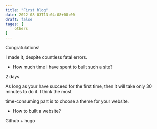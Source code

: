 ```yaml
---
title: "First blog"
date: 2022-08-03T13:04:08+08:00
draft: false
tages: [
    others
]
---
```


Congratulations! 
<!--more-->
I made it, despite countless fatal errors.


 * How much time I have spent to built such a site?
  
  2 days.
  
  As long as your have succeed for the first time, then it will take only 30 minutes to do it. I think the most 
  
  time-consuming part is to choose a theme for your website. 

 * How to built a website? 
  
  Github + hugo
